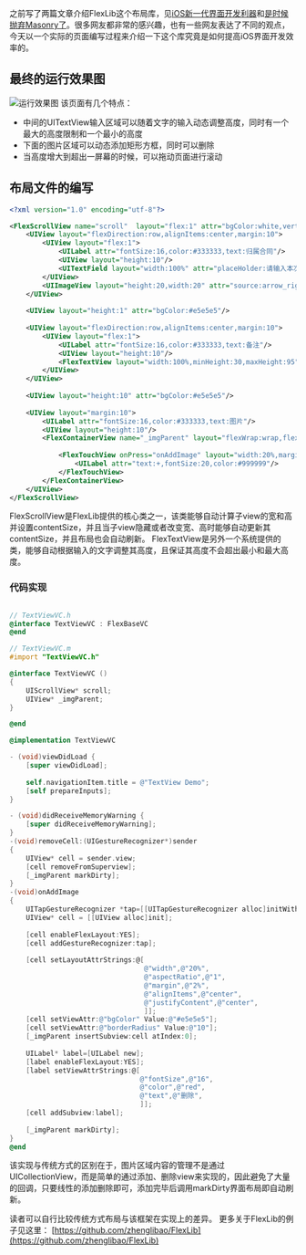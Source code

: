 

之前写了两篇文章介绍FlexLib这个布局库，见[iOS新一代界面开发利器](https://juejin.im/post/5a367aaaf265da432652eaaf)和[是时候抛弃Masonry了](https://juejin.im/post/5a4468f3f265da432a7be16c)。很多网友都非常的感兴趣，也有一些网友表达了不同的观点，今天以一个实际的页面编写过程来介绍一下这个库究竟是如何提高iOS界面开发效率的。

## 最终的运行效果图

![运行效果图](https://raw.githubusercontent.com/zhenglibao/FlexLib/master/Doc/res/flexdemo.gif)
该页面有几个特点：
* 中间的UITextView输入区域可以随着文字的输入动态调整高度，同时有一个最大的高度限制和一个最小的高度
* 下面的图片区域可以动态添加矩形方框，同时可以删除
* 当高度增大到超出一屏幕的时候，可以拖动页面进行滚动

## 布局文件的编写

```xml
<?xml version="1.0" encoding="utf-8"?>

<FlexScrollView name="scroll"  layout="flex:1" attr="bgColor:white,vertScroll:true,vertIndicator:true">
    <UIView layout="flexDirection:row,alignItems:center,margin:10">
        <UIView layout="flex:1">
            <UILabel attr="fontSize:16,color:#333333,text:归属合同"/>
            <UIView layout="height:10"/>
            <UITextField layout="width:100%" attr="placeHolder:请输入本次收款金额,fontSize:16,color:#333333"/>
        </UIView>
        <UIImageView layout="height:20,width:20" attr="source:arrow_right.png"/>
    </UIView>
    
    <UIView layout="height:1" attr="bgColor:#e5e5e5"/>
    
    <UIView layout="flexDirection:row,alignItems:center,margin:10">
        <UIView layout="flex:1">
            <UILabel attr="fontSize:16,color:#333333,text:备注"/>
            <UIView layout="height:10"/>
            <FlexTextView layout="width:100%,minHeight:30,maxHeight:95" attr="fontSize:16,color:#333333,text:这是一个UITextView\,你可以输入多行文本来试试效果:)"/>
        </UIView>
    </UIView>
    
    <UIView layout="height:10" attr="bgColor:#e5e5e5"/>
    
    <UIView layout="margin:10">
        <UILabel attr="fontSize:16,color:#333333,text:图片"/>
        <UIView layout="height:10"/>
        <FlexContainerView name="_imgParent" layout="flexWrap:wrap,flexDirection:row,justifyContent:flex-start">
            
            <FlexTouchView onPress="onAddImage" layout="width:20%,margin:2%,aspectRatio:1,justifyContent:center,alignItems:center" attr="borderRadius:10,borderWidth:1,borderColor:#e5e5e5,underlayColor:#e5e5e5">
                <UILabel attr="text:+,fontSize:20,color:#999999"/>
            </FlexTouchView>
        </FlexContainerView>
    </UIView>
</FlexScrollView>
```

FlexScrollView是FlexLib提供的核心类之一，该类能够自动计算子view的宽和高并设置contentSize，并且当子view隐藏或者改变宽、高时能够自动更新其contentSize，并且布局也会自动刷新。
FlexTextView是另外一个系统提供的类，能够自动根据输入的文字调整其高度，且保证其高度不会超出最小和最大高度。

### 代码实现

```objective-c

// TextViewVC.h
@interface TextViewVC : FlexBaseVC
@end

// TextViewVC.m
#import "TextViewVC.h"

@interface TextViewVC ()
{
    UIScrollView* scroll;
    UIView* _imgParent;
}

@end

@implementation TextViewVC

- (void)viewDidLoad {
    [super viewDidLoad];
    
    self.navigationItem.title = @"TextView Demo";
    [self prepareInputs];
}

- (void)didReceiveMemoryWarning {
    [super didReceiveMemoryWarning];
}
-(void)removeCell:(UIGestureRecognizer*)sender
{
    UIView* cell = sender.view;
    [cell removeFromSuperview];
    [_imgParent markDirty];
}
-(void)onAddImage
{
    UITapGestureRecognizer *tap=[[UITapGestureRecognizer alloc]initWithTarget:self action:@selector(removeCell:)];
    UIView* cell = [[UIView alloc]init];
    
    [cell enableFlexLayout:YES];
    [cell addGestureRecognizer:tap];
    
    [cell setLayoutAttrStrings:@[
                                 @"width",@"20%",
                                 @"aspectRatio",@"1",
                                 @"margin",@"2%",
                                 @"alignItems",@"center",
                                 @"justifyContent",@"center",
                                 ]];
    [cell setViewAttr:@"bgColor" Value:@"#e5e5e5"];
    [cell setViewAttr:@"borderRadius" Value:@"10"];
    [_imgParent insertSubview:cell atIndex:0];
    
    UILabel* label=[UILabel new];
    [label enableFlexLayout:YES];
    [label setViewAttrStrings:@[
                                @"fontSize",@"16",
                                @"color",@"red",
                                @"text",@"删除",
                                ]];
    [cell addSubview:label];
    
    [_imgParent markDirty];
}
@end

```

该实现与传统方式的区别在于，图片区域内容的管理不是通过UICollectionView，而是简单的通过添加、删除view来实现的，因此避免了大量的回调，只要线性的添加删除即可，添加完毕后调用markDirty界面布局即自动刷新。


读者可以自行比较传统方式布局与该框架在实现上的差异。
更多关于FlexLib的例子见这里：
[https://github.com/zhenglibao/FlexLib](https://github.com/zhenglibao/FlexLib)




